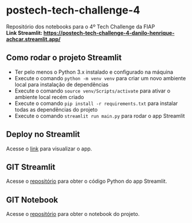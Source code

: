 # postech-tech-challenge-4
Repositório dos notebooks para o 4º Tech Challenge da FIAP<br/>
**Link Streamlit: https://postech-tech-challenge-4-danilo-henrique-achcar.streamlit.app/**

## Como rodar o projeto Streamlit
* Ter pelo menos o Python 3.x instalado e configurado na máquina
* Execute o comando <code>python -m venv venv</code> para criar um novo ambiente local para instalação de dependências
* Execute o comando <code>source venv/Scripts/activate</code> para ativar o ambiente local recém criado
* Execute o comando <code>pip install -r requirements.txt</code> para instalar todas as dependências do projeto
* Execute o comando <code>streamlit run main.py</code> para rodar o app Streamlit

## Deploy no Streamlit
Acesse o [link](https://postech-tech-challenge-4-danilo-henrique-achcar.streamlit.app/) para visualizar o app.

## GIT Streamlit
Acesse o [repositório](https://github.com/dhachcar/postech-tech-challenge-4-streamlit) para obter o código Python do app Streamlit.

## GIT Notebook
Acesse o [repositório](https://github.com/dhachcar/postech-tech-challenge-4) para obter o notebook do projeto.